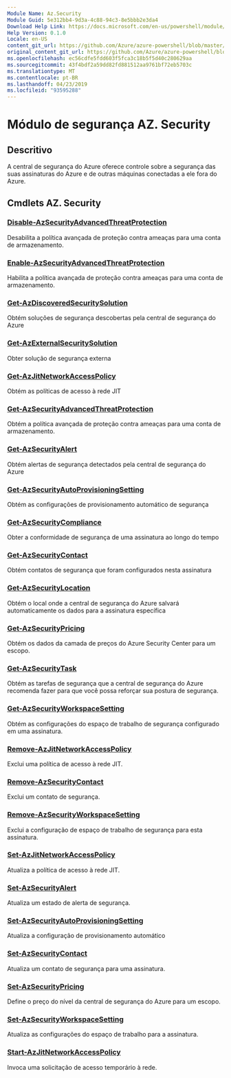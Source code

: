 ```yaml
---
Module Name: Az.Security
Module Guid: 5e312bb4-9d3a-4c88-94c3-8e5bbb2e3da4
Download Help Link: https://docs.microsoft.com/en-us/powershell/module/az.security
Help Version: 0.1.0
Locale: en-US
content_git_url: https://github.com/Azure/azure-powershell/blob/master/src/Security/Security/help/Az.Security.md
original_content_git_url: https://github.com/Azure/azure-powershell/blob/master/src/Security/Security/help/Az.Security.md
ms.openlocfilehash: ec56cdfe5fdd603f5fca3c18b5f5d40c280629aa
ms.sourcegitcommit: 43f4bdf2a59dd82fd881512aa9761bf72eb5703c
ms.translationtype: MT
ms.contentlocale: pt-BR
ms.lasthandoff: 04/23/2019
ms.locfileid: "93595288"
---
```

# Módulo de segurança AZ. Security
## Descritivo
A central de segurança do Azure oferece controle sobre a segurança das suas assinaturas do Azure e de outras máquinas conectadas a ele fora do Azure.

## Cmdlets AZ. Security
### [Disable-AzSecurityAdvancedThreatProtection](Disable-AzSecurityAdvancedThreatProtection.md)
Desabilita a política avançada de proteção contra ameaças para uma conta de armazenamento.

### [Enable-AzSecurityAdvancedThreatProtection](Enable-AzSecurityAdvancedThreatProtection.md)
Habilita a política avançada de proteção contra ameaças para uma conta de armazenamento.

### [Get-AzDiscoveredSecuritySolution](Get-AzDiscoveredSecuritySolution.md)
Obtém soluções de segurança descobertas pela central de segurança do Azure

### [Get-AzExternalSecuritySolution](Get-AzExternalSecuritySolution.md)
Obter solução de segurança externa 

### [Get-AzJitNetworkAccessPolicy](Get-AzJitNetworkAccessPolicy.md)
Obtém as políticas de acesso à rede JIT

### [Get-AzSecurityAdvancedThreatProtection](Get-AzSecurityAdvancedThreatProtection.md)
Obtém a política avançada de proteção contra ameaças para uma conta de armazenamento.

### [Get-AzSecurityAlert](Get-AzSecurityAlert.md)
Obtém alertas de segurança detectados pela central de segurança do Azure

### [Get-AzSecurityAutoProvisioningSetting](Get-AzSecurityAutoProvisioningSetting.md)
Obtém as configurações de provisionamento automático de segurança

### [Get-AzSecurityCompliance](Get-AzSecurityCompliance.md)
Obter a conformidade de segurança de uma assinatura ao longo do tempo

### [Get-AzSecurityContact](Get-AzSecurityContact.md)
Obtém contatos de segurança que foram configurados nesta assinatura

### [Get-AzSecurityLocation](Get-AzSecurityLocation.md)
Obtém o local onde a central de segurança do Azure salvará automaticamente os dados para a assinatura específica

### [Get-AzSecurityPricing](Get-AzSecurityPricing.md)
Obtém os dados da camada de preços do Azure Security Center para um escopo.

### [Get-AzSecurityTask](Get-AzSecurityTask.md)
Obtém as tarefas de segurança que a central de segurança do Azure recomenda fazer para que você possa reforçar sua postura de segurança.

### [Get-AzSecurityWorkspaceSetting](Get-AzSecurityWorkspaceSetting.md)
Obtém as configurações do espaço de trabalho de segurança configurado em uma assinatura.

### [Remove-AzJitNetworkAccessPolicy](Remove-AzJitNetworkAccessPolicy.md)
Exclui uma política de acesso à rede JIT.

### [Remove-AzSecurityContact](Remove-AzSecurityContact.md)
Exclui um contato de segurança.

### [Remove-AzSecurityWorkspaceSetting](Remove-AzSecurityWorkspaceSetting.md)
Exclui a configuração de espaço de trabalho de segurança para esta assinatura.

### [Set-AzJitNetworkAccessPolicy](Set-AzJitNetworkAccessPolicy.md)
Atualiza a política de acesso à rede JIT.

### [Set-AzSecurityAlert](Set-AzSecurityAlert.md)
Atualiza um estado de alerta de segurança.

### [Set-AzSecurityAutoProvisioningSetting](Set-AzSecurityAutoProvisioningSetting.md)
Atualiza a configuração de provisionamento automático

### [Set-AzSecurityContact](Set-AzSecurityContact.md)
Atualiza um contato de segurança para uma assinatura.

### [Set-AzSecurityPricing](Set-AzSecurityPricing.md)
Define o preço do nível da central de segurança do Azure para um escopo.

### [Set-AzSecurityWorkspaceSetting](Set-AzSecurityWorkspaceSetting.md)
Atualiza as configurações do espaço de trabalho para a assinatura.

### [Start-AzJitNetworkAccessPolicy](Start-AzJitNetworkAccessPolicy.md)
Invoca uma solicitação de acesso temporário à rede.

